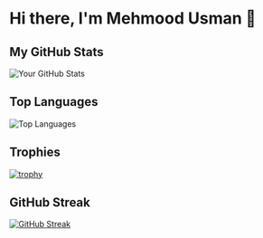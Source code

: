 
# Hi there, I'm Mehmood Usman 👋

## My GitHub Stats
![Your GitHub Stats](https://github-readme-stats.vercel.app/api?username=mehmoodusman&show_icons=true&theme=radical)

## Top Languages
![Top Languages](https://github-readme-stats.vercel.app/api/top-langs/?username=mehmoodusman&layout=compact&theme=radical)

## Trophies
[![trophy](https://github-profile-trophy.vercel.app/?username=mehmoodusman&theme=gruvbox)](https://github.com/ryo-ma/github-profile-trophy)

## GitHub Streak
[![GitHub Streak](https://github-readme-streak-stats.herokuapp.com/?user=mehmoodusman&theme=radical)](https://git.io/streak-stats)

<!--
**mehmoodusman/mehmoodusman** is a ✨ _special_ ✨ repository because its `README.md` (this file) appears on your GitHub profile.

Here are some ideas to get you started:

- 🔭 I’m currently working on ...
- 🌱 I’m currently learning ...
- 👯 I’m looking to collaborate on ...
- 🤔 I’m looking for help with ...
- 💬 Ask me about ...
- 📫 How to reach me: ...
- 😄 Pronouns: ...
- ⚡ Fun fact: ...
-->
